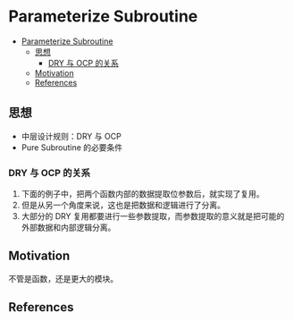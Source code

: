 # Parameterize Subroutine


<!-- TOC -->

- [Parameterize Subroutine](#parameterize-subroutine)
    - [思想](#思想)
        - [DRY 与 OCP 的关系](#dry-与-ocp-的关系)
    - [Motivation](#motivation)
    - [References](#references)

<!-- /TOC -->


## 思想
* 中层设计规则：DRY 与 OCP
* Pure Subroutine 的必要条件

### DRY 与 OCP 的关系
1. 下面的例子中，把两个函数内部的数据提取位参数后，就实现了复用。
2. 但是从另一个角度来说，这也是把数据和逻辑进行了分离。
3. 大部分的 DRY 复用都要进行一些参数提取，而参数提取的意义就是把可能的外部数据和内部逻辑分离。


## Motivation
不管是函数，还是更大的模块。


## References
